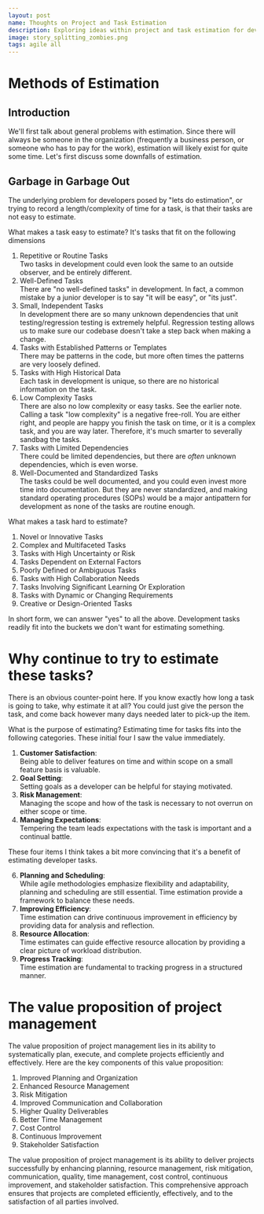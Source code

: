 ```yaml
---
layout: post
name: Thoughts on Project and Task Estimation
description: Exploring ideas within project and task estimation for development  
image: story_splitting_zombies.png
tags: agile all
---
```


# Methods of Estimation

## Introduction

We'll first talk about general problems with estimation. Since there will always be someone in the organization (frequently a
business person, or someone who has to pay for the work), estimation will likely exist for quite some time. Let's first discuss
some downfalls of estimation.

## Garbage in Garbage Out

The underlying problem for developers posed by "lets do estimation", or trying to record a length/complexity of time for a task,
is that their tasks are not easy to estimate. 

What makes a task easy to estimate? It's tasks that fit on the following dimensions

1. Repetitive or Routine Tasks  
   Two tasks in development could even look the same to an outside observer, and be entirely different.
2. Well-Defined Tasks  
   There are "no well-defined tasks" in development. In fact, a common mistake by a junior developer is to say "it will be easy", or "its just".
3. Small, Independent Tasks  
   In development there are so many unknown dependencies that unit testing/regression testing is extremely helpful. Regression
   testing allows us to make sure our codebase doesn't take a step back when making a change.
4. Tasks with Established Patterns or Templates  
   There may be patterns in the code, but more often times the patterns are very loosely defined.
5. Tasks with High Historical Data  
   Each task in development is unique, so there are no historical information on the task.
6. Low Complexity Tasks  
   There are also no low complexity or easy tasks. See the earlier note. Calling a task "low complexity" is a negative free-roll.
   You are either right, and people are happy you finish the task on time, or it is a complex task, and you are way later. Therefore,
   it's much smarter to severally sandbag the tasks.
7. Tasks with Limited Dependencies  
   There could be limited dependencies, but there are *often* unknown dependencies, which is even worse.
8. Well-Documented and Standardized Tasks  
   The tasks could be well documented, and you could even invest more time into documentation. But they are never standardized,
   and making standard operating procedures (SOPs) would be a major antipattern for development as none of the tasks are
   routine enough.

What makes a task hard to estimate? 

1. Novel or Innovative Tasks
2. Complex and Multifaceted Tasks
3. Tasks with High Uncertainty or Risk
4. Tasks Dependent on External Factors
5. Poorly Defined or Ambiguous Tasks
6. Tasks with High Collaboration Needs
7. Tasks Involving Significant Learning Or Exploration
8. Tasks with Dynamic or Changing Requirements
9. Creative or Design-Oriented Tasks

In short form, we can answer "yes" to all the above. Development tasks readily fit into the buckets we don't want for
estimating something.

# Why continue to try to estimate these tasks?

There is an obvious counter-point here. If you know exactly how long a task is going to take, why estimate it at all?
You could just give the person the task, and come back however many days needed later to pick-up the item.

What is the purpose of estimating? Estimating time for tasks fits into the following categories. These initial four I saw
the value immediately.

1. **Customer Satisfaction**:   
   Being able to deliver features on time and within scope on a small feature basis is valuable.
2. **Goal Setting**:  
   Setting goals as a developer can be helpful for staying motivated.
3. **Risk Management**:  
   Managing the scope and how of the task is necessary to not overrun on either scope or time.
4. **Managing Expectations**:  
   Tempering the team leads expectations with the task is important and a continual battle.

These four items I think takes a bit more convincing that it's a benefit of estimating developer tasks.

6. **Planning and Scheduling**:  
   While agile methodologies emphasize flexibility and adaptability, planning and scheduling are still essential.
   Time estimation provide a framework to balance these needs.
7. **Improving Efficiency**:   
   Time estimation can drive continuous improvement in efficiency by providing data for analysis and reflection.
8. **Resource Allocation**:  
   Time estimates can guide effective resource allocation by providing a clear picture of workload distribution.
9. **Progress Tracking**:    
   Time estimation are fundamental to tracking progress in a structured manner.

# The value proposition of project management

The value proposition of project management lies in its ability to systematically plan, execute, and complete projects 
efficiently and effectively. Here are the key components of this value proposition:

1. Improved Planning and Organization
2. Enhanced Resource Management
3. Risk Mitigation
4. Improved Communication and Collaboration
5. Higher Quality Deliverables
6. Better Time Management
7. Cost Control
8. Continuous Improvement
9. Stakeholder Satisfaction

The value proposition of project management is its ability to deliver projects successfully by enhancing planning, 
resource management, risk mitigation, communication, quality, time management, cost control, continuous improvement, and 
stakeholder satisfaction. This comprehensive approach ensures that projects are completed efficiently, effectively, and 
to the satisfaction of all parties involved.

